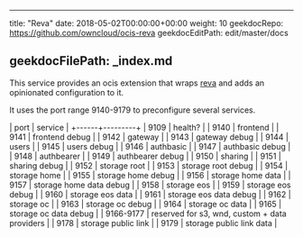 * * *

title: "Reva"
date: 2018-05-02T00:00:00+00:00
weight: 10
geekdocRepo: <https://github.com/owncloud/ocis-reva>
geekdocEditPath: edit/master/docs

## geekdocFilePath: \_index.md

This service provides an ocis extension that wraps [reva](https://github.com/cs3org/reva/) and adds an opinionated configuration to it.

It uses the port range 9140-9179 to preconfigure several services.

| port | service |
\+------+---------+
| 9109 | health? |
| 9140 | frontend        |
| 9141 | frontend debug        |
| 9142 | gateway        |
| 9143 | gateway debug        |
| 9144 | users        |
| 9145 | users debug        |
| 9146 | authbasic        |
| 9147 | authbasic debug        |
| 9148 | authbearer        |
| 9149 | authbearer debug        |
| 9150 | sharing        |
| 9151 | sharing debug        |
| 9152 | storage root        |
| 9153 | storage root debug        |
| 9154 | storage home        |
| 9155 | storage home debug        |
| 9156 | storage home data        |
| 9157 | storage home data debug        |
| 9158 | storage eos        |
| 9159 | storage eos debug        |
| 9160 | storage eos data        |
| 9161 | storage eos data debug        |
| 9162 | storage oc        |
| 9163 | storage oc debug        |
| 9164 | storage oc data        |
| 9165 | storage oc data debug        |
| 9166-9177 | reserved for s3, wnd, custom + data providers |
| 9178 | storage public link        |
| 9179 | storage public link data        |
